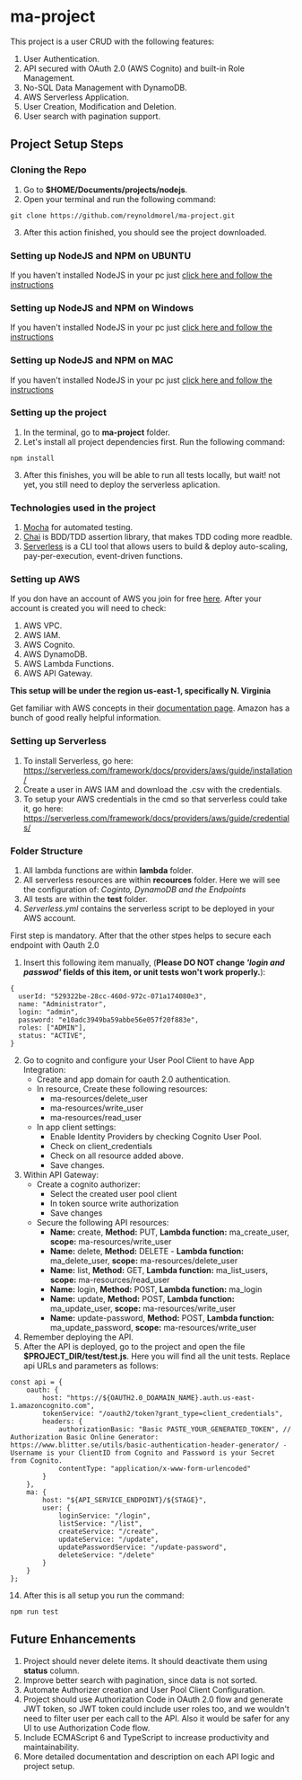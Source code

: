 # ma-project
This project is a user CRUD with the following features:
1. User Authentication.
2. API secured with OAuth 2.0 (AWS Cognito) and built-in Role Management.
3. No-SQL Data Management with DynamoDB.
4. AWS Serverless Application.
5. User Creation, Modification and Deletion.
6. User search with pagination support.
## Project Setup Steps
### Cloning the Repo
1. Go to **$HOME/Documents/projects/nodejs**.
2. Open your terminal and run the following command: 
```
git clone https://github.com/reynoldmorel/ma-project.git
```
3. After this action finished, you should see the project downloaded.
### Setting up NodeJS and NPM on UBUNTU
If you haven't installed NodeJS in your pc just [click here and follow the instructions](https://tecadmin.net/install-latest-nodejs-npm-on-ubuntu/)
### Setting up NodeJS and NPM on Windows
If you haven't installed NodeJS in your pc just [click here and follow the instructions](https://www.guru99.com/download-install-node-js.html)
### Setting up NodeJS and NPM on MAC
If you haven't installed NodeJS in your pc just [click here and follow the instructions](https://treehouse.github.io/installation-guides/mac/node-mac.html)
### Setting up the project
1. In the terminal, go to **ma-project** folder.
2. Let's install all project dependencies first. Run the following command: 
```
npm install
```
3. After this finishes, you will be able to run all tests locally, but wait! not yet, you still need to deploy the serverless aplication. 
### Technologies used in the project
1. [Mocha](https://mochajs.org/) for automated testing.
2. [Chai](https://www.chaijs.com/) is BDD/TDD assertion library, that makes TDD coding more readble.
3. [Serverless](https://serverless.com/framework/docs/)  is a CLI tool that allows users to build & deploy auto-scaling, pay-per-execution, event-driven functions.
### Setting up AWS
If you don have an account of AWS you join for free [here](https://aws.amazon.com/free/). After your account is created you will need to check:
1. AWS VPC.
2. AWS IAM.
3. AWS Cognito.
4. AWS DynamoDB.
5. AWS Lambda Functions.
6. AWS API Gateway.

**This setup will be under the region us-east-1, specifically N. Virginia**

Get familiar with AWS concepts in their [documentation page](https://docs.aws.amazon.com/). Amazon has a bunch of good really helpful information.

### Setting up Serverless
1. To install Serverless, go here: https://serverless.com/framework/docs/providers/aws/guide/installation/
2. Create a user in AWS IAM and download the .csv with the credentials.
3. To setup your AWS credentials in the cmd so that serverless could take it, go here: https://serverless.com/framework/docs/providers/aws/guide/credentials/

### Folder Structure
1. All lambda functions are within **lambda** folder.
2. All serverless resources are within **recources** folder. Here we will see the configuration of: *Coginto, DynamoDB and the Endpoints*
3. All tests are within the **test** folder.
4. *Serverless.yml* contains the serverless script to be deployed in your AWS account.

First step is mandatory. After that the other stpes helps to secure each endpoint with Oauth 2.0

1. Insert this following item manually, (**Please DO NOT change _'login and passwod'_ fields of this item, or unit tests won't work properly.**):
```
{
  userId: "529322be-28cc-460d-972c-071a174080e3",
  name: "Administrator",
  login: "admin",
  password: "e10adc3949ba59abbe56e057f20f883e",
  roles: ["ADMIN"],
  status: "ACTIVE",
}
```
2. Go to cognito and configure your User Pool Client to have App Integration:
    * Create and app domain for oauth 2.0 authentication.
    * In resource, Create these following resources:
      * ma-resources/delete_user
      * ma-resources/write_user
      * ma-resources/read_user
    * In app client settings:
      * Enable Identity Providers by checking Cognito User Pool.
      * Check on client_credentials
      * Check on all resource added above.
      * Save changes.
3. Within API Gateway:
    * Create a cognito authorizer:
      * Select the created user pool client
      * In token source write authorization
      * Save changes
    * Secure the following API resources:
      * **Name:** create, **Method:** PUT, **Lambda function:** ma_create_user, **scope:** ma-resources/write_user
      * **Name:** delete, **Method:** DELETE - **Lambda function:** ma_delete_user, **scope:** ma-resources/delete_user
      * **Name:** list, **Method:** GET, **Lambda function:** ma_list_users, **scope:** ma-resources/read_user
      * **Name:** login, **Method:** POST, **Lambda function:** ma_login
      * **Name:** update, **Method:** POST, **Lambda function:** ma_update_user, **scope:** ma-resources/write_user
      * **Name:** update-password, **Method:** POST, **Lambda function:** ma_update_password, **scope:** ma-resources/write_user
12. Remember deploying the API.
13. After the API is deployed, go to the project and open the file **$PROJECT_DIR/test/test.js**. Here you will find all the unit tests. Replace api URLs and parameters as follows:
```
const api = {
    oauth: {
        host: "https://${OAUTH2.0_DOAMAIN_NAME}.auth.us-east-1.amazoncognito.com",
        tokenService: "/oauth2/token?grant_type=client_credentials",
        headers: {
            authorizationBasic: "Basic PASTE_YOUR_GENERATED_TOKEN", // Authorization Basic Online Generator: https://www.blitter.se/utils/basic-authentication-header-generator/ - Username is your ClientID from Cognito and Password is your Secret from Cognito.
            contentType: "application/x-www-form-urlencoded"
        }
    },
    ma: {
        host: "${API_SERVICE_ENDPOINT}/${STAGE}",
        user: {
            loginService: "/login",
            listService: "/list",
            createService: "/create",
            updateService: "/update",
            updatePasswordService: "/update-password",
            deleteService: "/delete"
        }
    }
};
```
14. After this is all setup you run the command:
```
npm run test
```
## Future Enhancements
1. Project should never delete items. It should deactivate them using **status** column.
2. Improve better search with pagination, since data is not sorted.
3. Automate Authorizer creation and User Pool Client Configuration.
4. Project should use Authorization Code in OAuth 2.0 flow and generate JWT token, so JWT token could include user roles too, and we wouldn't need to filter user per each call to the API. Also it would be safer for any UI to use Authorization Code flow.
5. Include ECMAScript 6 and TypeScript to increase productivity and maintainability.
6. More detailed documentation and description on each API logic and project setup.
